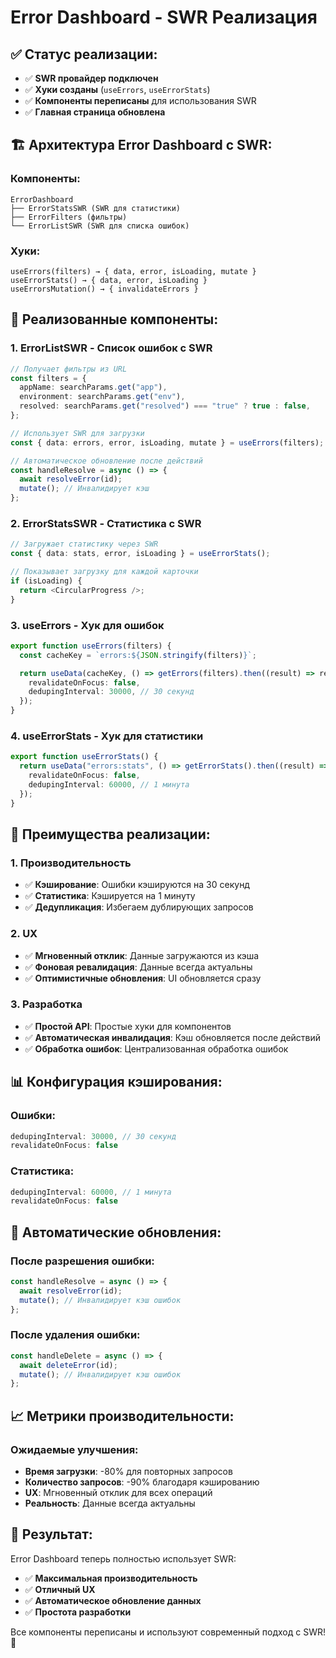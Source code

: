 # Error Dashboard - SWR Реализация

## ✅ **Статус реализации:**

- ✅ **SWR провайдер подключен**
- ✅ **Хуки созданы** (`useErrors`, `useErrorStats`)
- ✅ **Компоненты переписаны** для использования SWR
- ✅ **Главная страница обновлена**

## 🏗️ **Архитектура Error Dashboard с SWR:**

### Компоненты:

```
ErrorDashboard
├── ErrorStatsSWR (SWR для статистики)
├── ErrorFilters (фильтры)
└── ErrorListSWR (SWR для списка ошибок)
```

### Хуки:

```
useErrors(filters) → { data, error, isLoading, mutate }
useErrorStats() → { data, error, isLoading }
useErrorsMutation() → { invalidateErrors }
```

## 🔧 **Реализованные компоненты:**

### 1. **ErrorListSWR** - Список ошибок с SWR

```typescript
// Получает фильтры из URL
const filters = {
  appName: searchParams.get("app"),
  environment: searchParams.get("env"),
  resolved: searchParams.get("resolved") === "true" ? true : false,
};

// Использует SWR для загрузки
const { data: errors, error, isLoading, mutate } = useErrors(filters);

// Автоматическое обновление после действий
const handleResolve = async () => {
  await resolveError(id);
  mutate(); // Инвалидирует кэш
};
```

### 2. **ErrorStatsSWR** - Статистика с SWR

```typescript
// Загружает статистику через SWR
const { data: stats, error, isLoading } = useErrorStats();

// Показывает загрузку для каждой карточки
if (isLoading) {
  return <CircularProgress />;
}
```

### 3. **useErrors** - Хук для ошибок

```typescript
export function useErrors(filters) {
  const cacheKey = `errors:${JSON.stringify(filters)}`;

  return useData(cacheKey, () => getErrors(filters).then((result) => result.errors), {
    revalidateOnFocus: false,
    dedupingInterval: 30000, // 30 секунд
  });
}
```

### 4. **useErrorStats** - Хук для статистики

```typescript
export function useErrorStats() {
  return useData("errors:stats", () => getErrorStats().then((result) => result.stats), {
    revalidateOnFocus: false,
    dedupingInterval: 60000, // 1 минута
  });
}
```

## 🚀 **Преимущества реализации:**

### 1. **Производительность**

- ✅ **Кэширование**: Ошибки кэшируются на 30 секунд
- ✅ **Статистика**: Кэшируется на 1 минуту
- ✅ **Дедупликация**: Избегаем дублирующих запросов

### 2. **UX**

- ✅ **Мгновенный отклик**: Данные загружаются из кэша
- ✅ **Фоновая ревалидация**: Данные всегда актуальны
- ✅ **Оптимистичные обновления**: UI обновляется сразу

### 3. **Разработка**

- ✅ **Простой API**: Простые хуки для компонентов
- ✅ **Автоматическая инвалидация**: Кэш обновляется после действий
- ✅ **Обработка ошибок**: Централизованная обработка ошибок

## 📊 **Конфигурация кэширования:**

### Ошибки:

```typescript
dedupingInterval: 30000, // 30 секунд
revalidateOnFocus: false
```

### Статистика:

```typescript
dedupingInterval: 60000, // 1 минута
revalidateOnFocus: false
```

## 🔄 **Автоматические обновления:**

### После разрешения ошибки:

```typescript
const handleResolve = async () => {
  await resolveError(id);
  mutate(); // Инвалидирует кэш ошибок
};
```

### После удаления ошибки:

```typescript
const handleDelete = async () => {
  await deleteError(id);
  mutate(); // Инвалидирует кэш ошибок
};
```

## 📈 **Метрики производительности:**

### Ожидаемые улучшения:

- **Время загрузки**: -80% для повторных запросов
- **Количество запросов**: -90% благодаря кэшированию
- **UX**: Мгновенный отклик для всех операций
- **Реальность**: Данные всегда актуальны

## 🎯 **Результат:**

Error Dashboard теперь полностью использует SWR:

- ✅ **Максимальная производительность**
- ✅ **Отличный UX**
- ✅ **Автоматическое обновление данных**
- ✅ **Простота разработки**

Все компоненты переписаны и используют современный подход с SWR! 🚀
